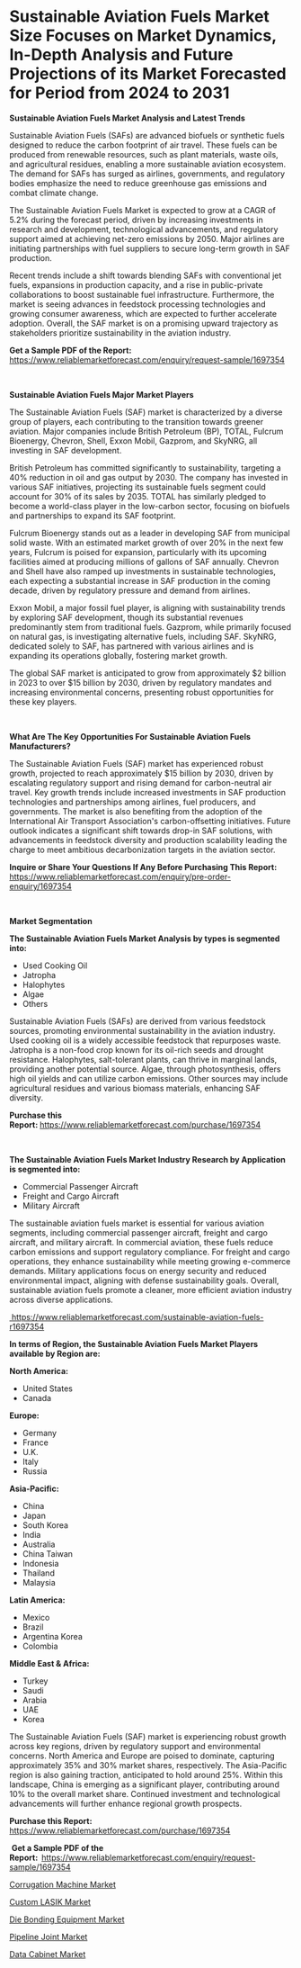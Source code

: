 <p><h1>Sustainable Aviation Fuels Market Size Focuses on Market Dynamics, In-Depth Analysis and Future Projections of its Market Forecasted for Period from 2024 to 2031</h1></p><p><strong>Sustainable Aviation Fuels Market Analysis and Latest Trends</strong></p>
<p><p>Sustainable Aviation Fuels (SAFs) are advanced biofuels or synthetic fuels designed to reduce the carbon footprint of air travel. These fuels can be produced from renewable resources, such as plant materials, waste oils, and agricultural residues, enabling a more sustainable aviation ecosystem. The demand for SAFs has surged as airlines, governments, and regulatory bodies emphasize the need to reduce greenhouse gas emissions and combat climate change.</p><p>The Sustainable Aviation Fuels Market is expected to grow at a CAGR of 5.2% during the forecast period, driven by increasing investments in research and development, technological advancements, and regulatory support aimed at achieving net-zero emissions by 2050. Major airlines are initiating partnerships with fuel suppliers to secure long-term growth in SAF production.</p><p>Recent trends include a shift towards blending SAFs with conventional jet fuels, expansions in production capacity, and a rise in public-private collaborations to boost sustainable fuel infrastructure. Furthermore, the market is seeing advances in feedstock processing technologies and growing consumer awareness, which are expected to further accelerate adoption. Overall, the SAF market is on a promising upward trajectory as stakeholders prioritize sustainability in the aviation industry.</p></p>
<p><strong>Get a Sample PDF of the Report:&nbsp;</strong> <a href="https://www.reliablemarketforecast.com/enquiry/request-sample/1697354?utm_campaign=1600&utm_medium=2&utm_source=Github&utm_content=ia&utm_term=20102024&utm_id=sustainable-aviation-fuels">https://www.reliablemarketforecast.com/enquiry/request-sample/1697354</a></p>
<p>&nbsp;</p>
<p><strong>Sustainable Aviation Fuels Major Market Players</strong></p>
<p><p>The Sustainable Aviation Fuels (SAF) market is characterized by a diverse group of players, each contributing to the transition towards greener aviation. Major companies include British Petroleum (BP), TOTAL, Fulcrum Bioenergy, Chevron, Shell, Exxon Mobil, Gazprom, and SkyNRG, all investing in SAF development.</p><p>British Petroleum has committed significantly to sustainability, targeting a 40% reduction in oil and gas output by 2030. The company has invested in various SAF initiatives, projecting its sustainable fuels segment could account for 30% of its sales by 2035. TOTAL has similarly pledged to become a world-class player in the low-carbon sector, focusing on biofuels and partnerships to expand its SAF footprint.</p><p>Fulcrum Bioenergy stands out as a leader in developing SAF from municipal solid waste. With an estimated market growth of over 20% in the next few years, Fulcrum is poised for expansion, particularly with its upcoming facilities aimed at producing millions of gallons of SAF annually. Chevron and Shell have also ramped up investments in sustainable technologies, each expecting a substantial increase in SAF production in the coming decade, driven by regulatory pressure and demand from airlines.</p><p>Exxon Mobil, a major fossil fuel player, is aligning with sustainability trends by exploring SAF development, though its substantial revenues predominantly stem from traditional fuels. Gazprom, while primarily focused on natural gas, is investigating alternative fuels, including SAF. SkyNRG, dedicated solely to SAF, has partnered with various airlines and is expanding its operations globally, fostering market growth.</p><p>The global SAF market is anticipated to grow from approximately $2 billion in 2023 to over $15 billion by 2030, driven by regulatory mandates and increasing environmental concerns, presenting robust opportunities for these key players.</p></p>
<p>&nbsp;</p>
<p><strong>What Are The Key Opportunities For Sustainable Aviation Fuels Manufacturers?</strong></p>
<p><p>The Sustainable Aviation Fuels (SAF) market has experienced robust growth, projected to reach approximately $15 billion by 2030, driven by escalating regulatory support and rising demand for carbon-neutral air travel. Key growth trends include increased investments in SAF production technologies and partnerships among airlines, fuel producers, and governments. The market is also benefiting from the adoption of the International Air Transport Association's carbon-offsetting initiatives. Future outlook indicates a significant shift towards drop-in SAF solutions, with advancements in feedstock diversity and production scalability leading the charge to meet ambitious decarbonization targets in the aviation sector.</p></p>
<p><strong>Inquire or Share Your Questions If Any Before Purchasing This Report:</strong> <a href="https://www.reliablemarketforecast.com/enquiry/pre-order-enquiry/1697354?utm_campaign=1600&utm_medium=2&utm_source=Github&utm_content=ia&utm_term=20102024&utm_id=sustainable-aviation-fuels">https://www.reliablemarketforecast.com/enquiry/pre-order-enquiry/1697354</a></p>
<p>&nbsp;</p>
<p><strong>Market Segmentation</strong></p>
<p><strong>The Sustainable Aviation Fuels Market Analysis by types is segmented into:</strong></p>
<p><ul><li>Used Cooking Oil</li><li>Jatropha</li><li>Halophytes</li><li>Algae</li><li>Others</li></ul></p>
<p><p>Sustainable Aviation Fuels (SAFs) are derived from various feedstock sources, promoting environmental sustainability in the aviation industry. Used cooking oil is a widely accessible feedstock that repurposes waste. Jatropha is a non-food crop known for its oil-rich seeds and drought resistance. Halophytes, salt-tolerant plants, can thrive in marginal lands, providing another potential source. Algae, through photosynthesis, offers high oil yields and can utilize carbon emissions. Other sources may include agricultural residues and various biomass materials, enhancing SAF diversity.</p></p>
<p><strong>Purchase this Report:&nbsp;</strong><a href="https://www.reliablemarketforecast.com/purchase/1697354?utm_campaign=1600&utm_medium=2&utm_source=Github&utm_content=ia&utm_term=20102024&utm_id=sustainable-aviation-fuels">https://www.reliablemarketforecast.com/purchase/1697354</a></p>
<p>&nbsp;</p>
<p><strong>The Sustainable Aviation Fuels Market Industry Research by Application is segmented into:</strong></p>
<p><ul><li>Commercial Passenger Aircraft</li><li>Freight and Cargo Aircraft</li><li>Military Aircraft</li></ul></p>
<p><p>The sustainable aviation fuels market is essential for various aviation segments, including commercial passenger aircraft, freight and cargo aircraft, and military aircraft. In commercial aviation, these fuels reduce carbon emissions and support regulatory compliance. For freight and cargo operations, they enhance sustainability while meeting growing e-commerce demands. Military applications focus on energy security and reduced environmental impact, aligning with defense sustainability goals. Overall, sustainable aviation fuels promote a cleaner, more efficient aviation industry across diverse applications.</p></p>
<p><a href="https://www.reliablemarketforecast.com/sustainable-aviation-fuels-r1697354?utm_campaign=1600&utm_medium=2&utm_source=Github&utm_content=ia&utm_term=20102024&utm_id=sustainable-aviation-fuels">&nbsp;https://www.reliablemarketforecast.com/sustainable-aviation-fuels-r1697354</a></p>
<p><strong>In terms of Region, the Sustainable Aviation Fuels Market Players available by Region are:</strong></p>
<p>
    <p> <strong> North America: </strong>
        <ul>
            <li>United States</li>
            <li>Canada</li>
        </ul>
        </p> 
    <p> <strong> Europe: </strong>
        <ul>
            <li>Germany</li>
            <li>France</li>
            <li>U.K.</li>
            <li>Italy</li>
            <li>Russia</li>
        </ul>
        </p> 
    <p> <strong> Asia-Pacific: </strong>
        <ul>
            <li>China</li>
            <li>Japan</li>
            <li>South Korea</li>
            <li>India</li>
            <li>Australia</li>
            <li>China Taiwan</li>
            <li>Indonesia</li>
            <li>Thailand</li>
            <li>Malaysia</li>
        </ul>
        </p> 
    <p> <strong> Latin America: </strong>
        <ul>
            <li>Mexico</li>
            <li>Brazil</li>
            <li>Argentina Korea</li>
            <li>Colombia</li>
        </ul>
        </p> 
    <p> <strong> Middle East & Africa: </strong>
        <ul>
            <li>Turkey</li>
            <li>Saudi</li>
            <li>Arabia</li>
            <li>UAE</li>
            <li>Korea</li>
        </ul>
    </p>
    </p>
<p><p>The Sustainable Aviation Fuels (SAF) market is experiencing robust growth across key regions, driven by regulatory support and environmental concerns. North America and Europe are poised to dominate, capturing approximately 35% and 30% market shares, respectively. The Asia-Pacific region is also gaining traction, anticipated to hold around 25%. Within this landscape, China is emerging as a significant player, contributing around 10% to the overall market share. Continued investment and technological advancements will further enhance regional growth prospects.</p></p>
<p><strong>Purchase this Report: </strong><a href="https://www.reliablemarketforecast.com/purchase/1697354?utm_campaign=1600&utm_medium=2&utm_source=Github&utm_content=ia&utm_term=20102024&utm_id=sustainable-aviation-fuels">https://www.reliablemarketforecast.com/purchase/1697354</a></p>
<p>&nbsp;<strong>Get a Sample PDF of the Report:&nbsp;&nbsp;</strong><a href="https://www.reliablemarketforecast.com/enquiry/request-sample/1697354?utm_campaign=1600&utm_medium=2&utm_source=Github&utm_content=ia&utm_term=20102024&utm_id=sustainable-aviation-fuels">https://www.reliablemarketforecast.com/enquiry/request-sample/1697354</a></p>
<p><strong></strong></p>
<p><p><a href="https://github.com/santosh758595/Market-Research-Report-List-6/blob/main/corrugation-machine-market.md?utm_campaign=1600&utm_medium=2&utm_source=Github&utm_content=ia&utm_term=20102024&utm_id=sustainable-aviation-fuels">Corrugation Machine Market</a></p><p><a href="https://www.linkedin.com/pulse/emerging-trends-custom-lasik-market-detailed-overview-applications-mt2hf?utm_campaign=1600&utm_medium=2&utm_source=Github&utm_content=ia&utm_term=20102024&utm_id=sustainable-aviation-fuels">Custom LASIK Market</a></p><p><a href="https://www.linkedin.com/pulse/market-dynamics-future-trends-global-die-bonding-equipment-icinf?utm_campaign=1600&utm_medium=2&utm_source=Github&utm_content=ia&utm_term=20102024&utm_id=sustainable-aviation-fuels">Die Bonding Equipment Market</a></p><p><a href="https://issuu.com/reportprime-2/docs/pipeline-joint-market-size-2030.ppt_17612d221df2cb?utm_campaign=1600&utm_medium=2&utm_source=Github&utm_content=ia&utm_term=20102024&utm_id=sustainable-aviation-fuels">Pipeline Joint Market</a></p><p><a href="https://issuu.com/reportprime-2/docs/data-cabinet-market-size-2030.pptx_33d07d1e93864e?utm_campaign=1600&utm_medium=2&utm_source=Github&utm_content=ia&utm_term=20102024&utm_id=sustainable-aviation-fuels">Data Cabinet Market</a></p></p>